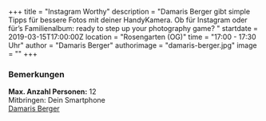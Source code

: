 +++
title = "Instagram Worthy"
description = "Damaris Berger gibt simple Tipps für bessere Fotos mit deiner HandyKamera. Ob für Instagram oder für’s Familienalbum: ready to step up your photography game? "
startdate = 2019-03-15T17:00:00Z
location = "Rosengarten (OG)"
time = "17:00 - 17:30 Uhr"
author = "Damaris Berger"
authorimage = "damaris-berger.jpg"
image = ""
+++

### Bemerkungen
**Max. Anzahl Personen:** 12    
Mitbringen: Dein Smartphone    
[Damaris Berger](https://www.instagram.com/dmrsbrgr/)
